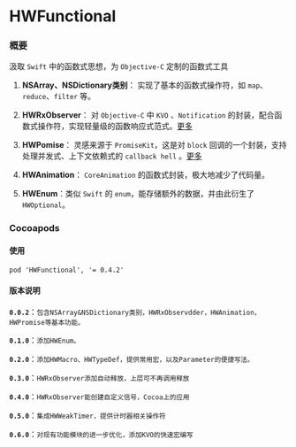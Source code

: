# HWFunctional
### 概要
汲取 ```Swift``` 中的函数式思想，为 ```Objective-C``` 定制的函数式工具

1. **NSArray、NSDictionary类别**：
实现了基本的函数式操作符，如 ```map```、```reduce```、```filter``` 等。

2. **HWRxObserver**：
对 ```Objective-C``` 中 ```KVO``` 、```Notification``` 的封装，配合函数式操作符，实现轻量级的函数响应式范式。[更多](https://github.com/chunzhiying/HWFunctional/tree/master/Classes/HWRxObserver)

3. **HWPomise**：
灵感来源于 ```PromiseKit```，这是对 ```block``` 回调的一个封装，支持处理并发式、上下文依赖式的 ```callback hell``` 。[更多](https://github.com/chunzhiying/HWFunctional/tree/master/Classes/HWPromise)

4. **HWAnimation**：
```CoreAnimation``` 的函数式封装，极大地减少了代码量。

5. **HWEnum**：类似 ```Swift``` 的 ```enum```，能存储额外的数据，并由此衍生了```HWOptional```。


### Cocoapods 

#### 使用
```pod 'HWFunctional', '= 0.4.2'```


#### 版本说明
**```0.0.2```**：```包含NSArray&NSDictionary类别，HWRxObservdder，HWAnimation，HWPromise等基本功能。```

**```0.1.0```**：```添加HWEnum。``` 

**```0.2.0```**：```添加HWMacro、HWTypeDef，提供常用宏，以及Parameter的便捷写法。```

**```0.3.0```**：```HWRxObserver添加自动释放，上层可不再调用释放```

**```0.4.0```**：```HWRxObserver能创建自定义信号，Cocoa上的应用```

**```0.5.0```**：```集成HWWeakTimer，提供计时器相关操作符```

**```0.6.0```**：```对现有功能模块的进一步优化，添加KVO的快速宏编写```